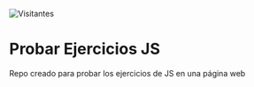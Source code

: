 ![Visitantes](https://visitor-badge.glitch.me/badge?page_id=juanma010901.Probar-Ejercicios-JS&left_text=Visitantes)

# Probar Ejercicios JS

Repo creado para probar los ejercicios de JS en una página web
